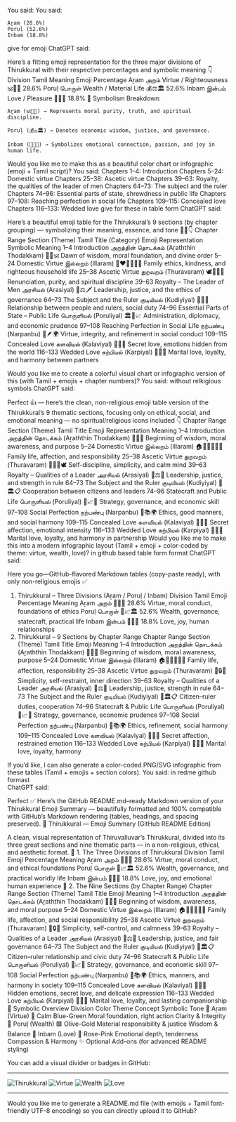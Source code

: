 You said:
You said:

    Aṟam (28.6%)
    Poruḷ (52.6%)
    Inbam (18.8%)
give for emoji
ChatGPT said:

Here’s a fitting emoji representation for the three major divisions of Thirukkural with their respective percentages and symbolic meaning 👇
Division	Tamil	Meaning	Emoji	Percentage
Aṟam	அறம்	Virtue / Righteousness	🕉️🌿🤍	28.6%
Poruḷ	பொருள்	Wealth / Material Life	💰⚖️🏛️	52.6%
Inbam	இன்பம்	Love / Pleasure	💞🌺🔥	18.8%
🎨 Symbolism Breakdown:

    Aṟam (🕉️🌿🤍) → Represents moral purity, truth, and spiritual discipline.

    Poruḷ (💰⚖️🏛️) → Denotes economic wisdom, justice, and governance.

    Inbam (💞🌺🔥) → Symbolizes emotional connection, passion, and joy in human life.

Would you like me to make this as a beautiful color chart or infographic (emoji + Tamil script)?
You said:
    Chapters 1–4: Introduction
    Chapters 5–24: Domestic virtue
    Chapters 25–38: Ascetic virtue
    Chapters 39–63: Royalty, the qualities of the leader of men
    Chapters 64–73: The subject and the ruler
    Chapters 74–96: Essential parts of state, shrewdness in public life
    Chapters 97–108: Reaching perfection in social life
    Chapters 109–115: Concealed love
    Chapters 116–133: Wedded love give for these in   table form
ChatGPT said:

Here’s a beautiful emoji table for the Thirukkural’s 9 sections (by chapter grouping) — symbolizing their meaning, essence, and tone 🌿📜👇
Chapter Range	Section (Theme)	Tamil Title (Category)	Emoji Representation	Symbolic Meaning
1–4	Introduction	அறத்தின் தொடக்கம் (Aṟaththin Thodakkam)	📖🌞🕉️	Dawn of wisdom, moral foundation, and divine order
5–24	Domestic Virtue	இல்லறம் (Illaram)	🏡❤️👨‍👩‍👧‍👦	Family ethics, kindness, and righteous household life
25–38	Ascetic Virtue	துறவறம் (Thuravaram)	🕊️🧘‍♂️🍃	Renunciation, purity, and spiritual discipline
39–63	Royalty – The Leader of Men	அரசியல் (Arasiyal)	👑⚖️🗡️	Leadership, justice, and the ethics of governance
64–73	The Subject and the Ruler	குடியியல் (Kudiyiyal)	🤝🏰📜	Relationship between people and rulers, social duty
74–96	Essential Parts of State – Public Life	பொருளியல் (Poruliyal)	🏛️💼📈	Administration, diplomacy, and economic prudence
97–108	Reaching Perfection in Social Life	நற்பண்பு (Narpanbu)	🌾🪶🌍	Virtue, integrity, and refinement in social conduct
109–115	Concealed Love	களவியல் (Kalaviyal)	🌙💌🙈	Secret love, emotions hidden from the world
116–133	Wedded Love	கற்பியல் (Karpiyal)	💞💍🌸	Marital love, loyalty, and harmony between partners

Would you like me to create a colorful visual chart or infographic version of this (with Tamil + emojis + chapter numbers)?
You said:
without  relkigious symbols 
ChatGPT said:

Perfect 👍 — here’s the clean, non-religious emoji table version of the Thirukkural’s 9 thematic sections, focusing only on ethical, social, and emotional meaning — no spiritual/religious icons included 👇
Chapter Range	Section (Theme)	Tamil Title	Emoji Representation	Meaning
1–4	Introduction	அறத்தின் தொடக்கம் (Aṟaththin Thodakkam)	📘🌅✨	Beginning of wisdom, moral awareness, and purpose
5–24	Domestic Virtue	இல்லறம் (Illaram)	🏠💖👨‍👩‍👧‍👦	Family life, affection, and responsibility
25–38	Ascetic Virtue	துறவறம் (Thuravaram)	🌿🧘‍♂️🕊	Self-discipline, simplicity, and calm mind
39–63	Royalty – Qualities of a Leader	அரசியல் (Arasiyal)	👑⚖️📣	Leadership, justice, and strength in rule
64–73	The Subject and the Ruler	குடியியல் (Kudiyiyal)	🤝🏛️📋	Cooperation between citizens and leaders
74–96	Statecraft and Public Life	பொருளியல் (Poruliyal)	💼📈🧠	Strategy, governance, and economic skill
97–108	Social Perfection	நற்பண்பு (Narpanbu)	🌾📚🌍	Ethics, good manners, and social harmony
109–115	Concealed Love	களவியல் (Kalaviyal)	🌙💌🫣	Secret affection, emotional intensity
116–133	Wedded Love	கற்பியல் (Karpiyal)	💞💍🌸	Marital love, loyalty, and harmony in partnership
Would you like me to make this into a modern infographic layout (Tamil + emoji + color-coded by theme: virtue, wealth, love)?  in github based table form format 
ChatGPT said:

Here you go—GitHub-flavored Markdown tables (copy-paste ready), with only non-religious emojis ✅
1) Thirukkural – Three Divisions (Aṟam / Poruḷ / Inbam)
Division	Tamil	Emoji	Percentage	Meaning
Aṟam	அறம்	🌿🤍📘	28.6%	Virtue, moral conduct, foundations of ethics
Poruḷ	பொருள்	💼📈🏛️	52.6%	Wealth, governance, statecraft, practical life
Inbam	இன்பம்	💞🌺✨	18.8%	Love, joy, human relationships
2) Thirukkural – 9 Sections by Chapter Range
Chapter Range	Section (Theme)	Tamil Title	Emoji	Meaning
1–4	Introduction	அறத்தின் தொடக்கம் (Aṟaththin Thodakkam)	📘🌅✨	Beginning of wisdom, moral awareness, purpose
5–24	Domestic Virtue	இல்லறம் (Illaram)	🏠💖👨‍👩‍👧‍👦	Family life, affection, responsibility
25–38	Ascetic Virtue	துறவறம் (Thuravaram)	🍃🔒🧭	Simplicity, self-restraint, inner direction
39–63	Royalty – Qualities of a Leader	அரசியல் (Arasiyal)	👑⚖️📣	Leadership, justice, strength in rule
64–73	The Subject and the Ruler	குடியியல் (Kudiyiyal)	🤝🏛️📋	Citizen–ruler duties, cooperation
74–96	Statecraft & Public Life	பொருளியல் (Poruliyal)	💼📈🧠	Strategy, governance, economic prudence
97–108	Social Perfection	நற்பண்பு (Narpanbu)	🌾📚🌍	Ethics, refinement, social harmony
109–115	Concealed Love	களவியல் (Kalaviyal)	🌙💌🫣	Secret affection, restrained emotion
116–133	Wedded Love	கற்பியல் (Karpiyal)	💞💍🌸	Marital love, loyalty, harmony

If you’d like, I can also generate a color-coded PNG/SVG infographic from these tables (Tamil + emojis + section colors).
You said:
in redme github formast \
ChatGPT said:

Perfect ✅ Here’s the GitHub README.md–ready Markdown version of your Thirukkural Emoji Summary — beautifully formatted and 100% compatible with GitHub’s Markdown rendering (tables, headings, and spacing preserved).
🌿 Thirukkural — Emoji Summary (GitHub README Edition)

A clean, visual representation of Thiruvalluvar’s Thirukkural, divided into its three great sections and nine thematic parts — in a non-religious, ethical, and aesthetic format.
📘 1. The Three Divisions of Thirukkural
Division	Tamil	Emoji	Percentage	Meaning
Aṟam	அறம்	🌿🤍📘	28.6%	Virtue, moral conduct, and ethical foundations
Poruḷ	பொருள்	💼📈🏛️	52.6%	Wealth, governance, and practical worldly life
Inbam	இன்பம்	💞🌺✨	18.8%	Love, joy, and emotional human experience
🧭 2. The Nine Sections (by Chapter Range)
Chapter Range	Section (Theme)	Tamil Title	Emoji	Meaning
1–4	Introduction	அறத்தின் தொடக்கம் (Aṟaththin Thodakkam)	📘🌅✨	Beginning of wisdom, awareness, and moral purpose
5–24	Domestic Virtue	இல்லறம் (Illaram)	🏠💖👨‍👩‍👧‍👦	Family life, affection, and social responsibility
25–38	Ascetic Virtue	துறவறம் (Thuravaram)	🍃🔒🧭	Simplicity, self-control, and calmness
39–63	Royalty – Qualities of a Leader	அரசியல் (Arasiyal)	👑⚖️📣	Leadership, justice, and fair governance
64–73	The Subject and the Ruler	குடியியல் (Kudiyiyal)	🤝🏛️📋	Citizen–ruler relationship and civic duty
74–96	Statecraft & Public Life	பொருளியல் (Poruliyal)	💼📈🧠	Strategy, governance, and economic skill
97–108	Social Perfection	நற்பண்பு (Narpanbu)	🌾📚🌍	Ethics, manners, and harmony in society
109–115	Concealed Love	களவியல் (Kalaviyal)	🌙💌🫣	Hidden emotions, secret love, and delicate expression
116–133	Wedded Love	கற்பியல் (Karpiyal)	💞💍🌸	Marital love, loyalty, and lasting companionship
🎨 Symbolic Overview
Division	Color Theme	Concept	Symbolic Tone
🌿 Aṟam (Virtue)	🩵 Calm Blue-Green	Moral foundation, right action	Clarity & Integrity
💼 Poruḷ (Wealth)	🟩 Olive-Gold	Material responsibility & justice	Wisdom & Balance
💞 Inbam (Love)	🩷 Rose-Pink	Emotional depth, tenderness	Compassion & Harmony
✨ Optional Add-ons (for advanced README styling)

You can add a visual divider or badges in GitHub:

---

![Thirukkural](https://img.shields.io/badge/Thirukkural-133_Couplets-blue?style=flat-square)
![Virtue](https://img.shields.io/badge/Aṟam-28.6%25-green)
![Wealth](https://img.shields.io/badge/Poruḷ-52.6%25-gold)
![Love](https://img.shields.io/badge/Inbam-18.8%25-pink)

---

Would you like me to generate a README.md file (with emojis + Tamil font-friendly UTF-8 encoding) so you can directly upload it to GitHub?
